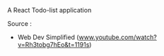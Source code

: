 A React Todo-list application

Source : 
 - Web Dev Simplified (www.youtube.com/watch?v=Rh3tobg7hEo&t=1191s)